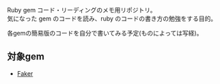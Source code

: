 Ruby gem コード・リーディングのメモ用リポジトリ。  
気になった gem のコードを読み、ruby のコードの書き方の勉強をする目的。

各gemの簡易版のコードを自分で書いてみる予定(ものによっては写経)。

## 対象gem
  - [Faker](https://github.com/stympy/faker)
  

